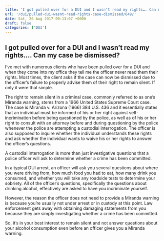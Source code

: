 ```yaml
---
title: 'I got pulled over for a DUI and I wasn’t read my rights…. Can my case be dismissed?'
url: '/dui/pulled-dui-wasnt-read-rights-case-dismissed/649/'
date: Sat, 26 Aug 2017 09:13:07 +0000
draft: false
categories: ['DUI']
---
```


I got pulled over for a DUI and I wasn’t read my rights…. Can my case be dismissed?
-----------------------------------------------------------------------------------

I’ve met with numerous clients who have been pulled over for a DUI and when they come into my office they tell me the officer never read them their rights. Most times, the client asks if the case can now be dismissed due to the officer’s failure to properly advise them of their right to remain silent. If only it were that simple.

The right to remain silent in a criminal case, commonly referred to as one’s Miranda warning, stems from a 1966 United States Supreme Court case. The case is Miranda v. Arizona (1966) 384 U.S. 436 and it essentially states that an individual must be informed of his or her right against self-incrimination before being questioned by the police, as well as of his or her right to consult with an attorney before and during questioning by the police whenever the police are attempting a custodial interrogation. The officer is also supposed to inquire whether the individual understands these rights and ask whether the individual wants to waive his or her rights to answer the officer’s questions.

A custodial interrogation is more than just investigative questions that a police officer will ask to determine whether a crime has been committed.

In a typical DUI arrest, an officer will ask you several questions about where you were driving from, how much food you had to eat, how many drink you consumed, and whether you will take any roadside tests to determine your sobriety. All of the officer’s questions, specifically the questions about drinking alcohol, effectively are asked to have you incriminate yourself.

However, the reason the officer does not need to provide a Miranda warning is because you’re usually not under arrest or in custody at this point. Law enforcement gets away with obtaining damaging statements from you because they are simply investigating whether a crime has been committed.

So, it’s in your best interest to remain silent and not answer questions about your alcohol consumption even before an officer gives you a Miranda warning.